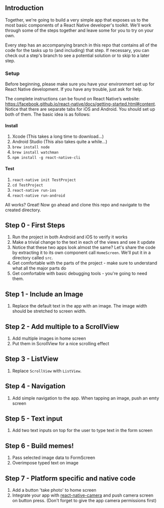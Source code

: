## Introduction

Together, we're going to build a very simple app that exposes us to the most basic 
components of a React Native developer's toolkit. We'll work through some of the steps 
together and leave some for you to try on your own. 

Every step has an accompanying branch in this repo that contains all of the code for the tasks up to (and including)
that step. If necessary, you can check out a step's branch to see a potential solution
or to skip to a later step.

### Setup

Before beginning, please make sure you have your environment set up for React Native development.
If you have any trouble, just ask for help.

The complete instructions can be found on React Native’s website: 
https://facebook.github.io/react-native/docs/getting-started.html#content. 
Notice that there are separate tabs for iOS and Android. You should set up both of them.
The basic idea is as follows: 

#### Install

1. Xcode (This takes a long time to download…)
1. Android Studio (This also takes quite a while…)
1. `brew install node`
1. `brew install watchman`
1. `npm install -g react-native-cli`

#### Test

1. `react-native init TestProject`
1. `cd TestProject`
1. `react-native run-ios`
1. `react-native run-android`

All works? Great! Now go ahead and clone this repo and navigate to the created directory.

## Step 0 - First Steps

1. Run the project in both Android and iOS to verify it works
1. Make a trivial change to the text in each of the views and see it update
1. Notice that these two apps look almost the same? Let's share the code by
extracting it to its own component call `HomeScreen`. We'll put it in a directory called `src`.
1. Get comfortable with the parts of the project - make sure to understand what all the major parts do
1. Get comfortable with basic debugging tools - you're going to need them.

## Step 1 - Include an Image

1. Replace the default text in the app with an image. The image width should be stretched to screen width.

## Step 2 - Add multiple to a ScrollView

1. Add multiple images in home screen
1. Put them in ScrollView for a nice scrolling effect

## Step 3 - ListView

1. Replace `ScrollView` with `ListView`.

## Step 4 - Navigation

1. Add simple navigation to the app. When tapping an image, push an emty screen

## Step 5 - Text input

1. Add two text inputs on top for the user to type text in  the form screen

## Step 6 - Build memes!

1. Pass selected image data to FormScreen
2. Overimpose typed text on image

## Step 7 - Platform specific and native code

1. Add a button 'take photo' to home screen
2. Integrate your app with [react-native-camera](https://github.com/lwansbrough/react-native-camera) and push camera screen on button press. (Don't forget to give the app camera permissions first)
